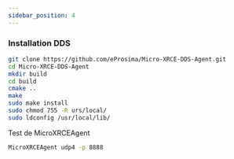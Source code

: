 ```yaml
---
sidebar_position: 4
---
```

### Installation DDS

```bash
git clone https://github.com/eProsima/Micro-XRCE-DDS-Agent.git
cd Micro-XRCE-DDS-Agent
mkdir build
cd build
cmake ..
make
sudo make install
sudo chmod 755 -R urs/local/
sudo ldconfig /usr/local/lib/
```

Test de  MicroXRCEAgent
```bash
MicroXRCEAgent udp4 -p 8888
```